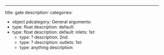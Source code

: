 ---
title: gate
description:
categories:
 - object
pdcategory: General
arguments:
- type: float
  description:
  default:
- type: float
  description:
  default:
inlets:
  1st:
  - type: ?
    description:
  2nd:
  - type: ?
    description:
outlets:
  1st:
  - type: anything
    description:
